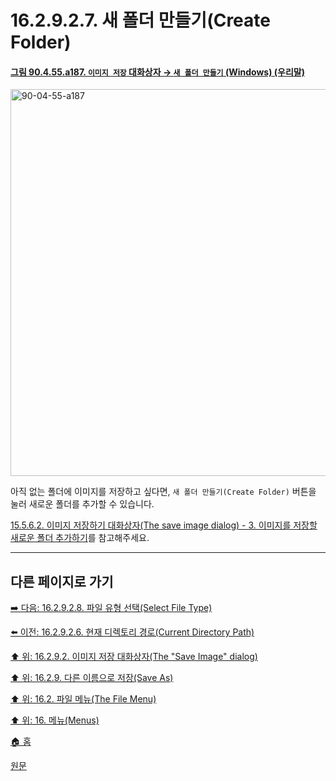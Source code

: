 # 16.2.9.2.7. 새 폴더 만들기(Create Folder)

<a id="90-04-55-a187"></a>

#### [그림 90.4.55.a187. `이미지 저장` 대화상자 → `새 폴더 만들기` (Windows) (우리말)](./90-04-0055-save_image.md#90-04-55-a187)
<img width="707" height="619" alt="90-04-55-a187" src="https://github.com/user-attachments/assets/909743be-f027-459e-ac1b-a6731bb6210b" />

아직 없는 폴더에 이미지를 저장하고 싶다면, `새 폴더 만들기(Create Folder)` 버튼을 눌러 새로운 폴더를 추가할 수 있습니다.

[15.5.6.2. 이미지 저장하기 대화상자(The save image dialog) - 3. 이미지를 저장할 새로운 폴더 추가하기](./15-05-06-02-the_save_image_dialog.md#15-05-06-02-s3)를 참고해주세요.

***

## 다른 페이지로 가기

[➡️ 다음: 16.2.9.2.8. 파일 유형 선택(Select File Type)](./16-02-09-02-08-select_file_type.md)

[⬅️ 이전: 16.2.9.2.6. 현재 디렉토리 경로(Current Directory Path)](./16-02-09-02-06-current_directory_path.md)

[⬆️ 위: 16.2.9.2. 이미지 저장 대화상자(The "Save Image" dialog)](./16-02-09-02-00-the_save_image_dialog.md)

[⬆️ 위: 16.2.9. 다른 이름으로 저장(Save As)](./16-02-09-00-save-as.md)

[⬆️ 위: 16.2. 파일 메뉴(The File Menu)](./16-02-00-the-file-menu.md)

[⬆️ 위: 16. 메뉴(Menus)](./16-00-menus.md)

[🏠 홈](./00-home.md)

[원문](https://docs.gimp.org/2.10/ko/gimp-file-save-as.html#idm23149)